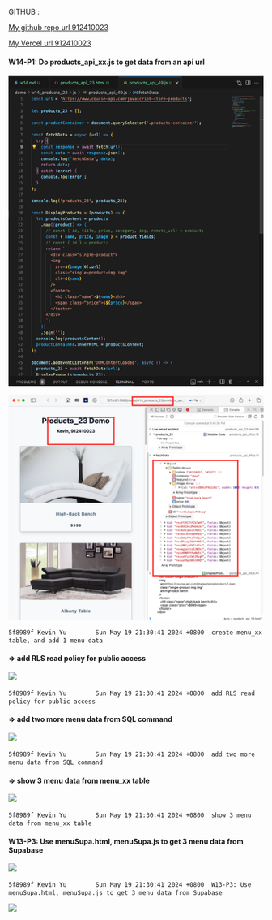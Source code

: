 GITHUB :

[My github repo url 912410023](https://github.com/0x55xx5/1122-js-demo-23)

[My Vercel url 912410023](https://1122-js-demo-23.vercel.app/demo/index.html)

#### W14-P1: Do products_api_xx.js to get data from an api url
 
![](w14-p1-1.png)
 
![](w14-p1-2.png)

```
5f8989f Kevin Yu        Sun May 19 21:30:41 2024 +0800  create menu_xx table, and add 1 menu data
```

#### => add RLS read policy for public access

![](p2-2.PNG)

```
5f8989f Kevin Yu        Sun May 19 21:30:41 2024 +0800  add RLS read policy for public access
```

#### => add two more menu data from SQL command

![](p2-3.PNG)

```
5f8989f Kevin Yu        Sun May 19 21:30:41 2024 +0800  add two more menu data from SQL command
```

#### => show 3 menu data from menu_xx table

![](p2-4.PNG)

```
5f8989f Kevin Yu        Sun May 19 21:30:41 2024 +0800  show 3 menu data from menu_xx table
```

#### W13-P3: Use menuSupa.html, menuSupa.js to get 3 menu data from Supabase

![](p3-1.PNG)

```
5f8989f Kevin Yu        Sun May 19 21:30:41 2024 +0800  W13-P3: Use menuSupa.html, menuSupa.js to get 3 menu data from Supabase

```

![](p3-2.PNG)

